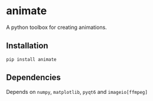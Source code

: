# animate
A python toolbox for creating animations.

## Installation

```
pip install animate
```

## Dependencies

Depends on `numpy`, `matplotlib`, `pyqt6` and `imageio[ffmpeg]`
